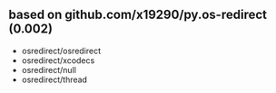 ## based on github.com/x19290/py.os-redirect (0.002)

- osredirect/osredirect
- osredirect/xcodecs
- osredirect/null
- osredirect/thread
